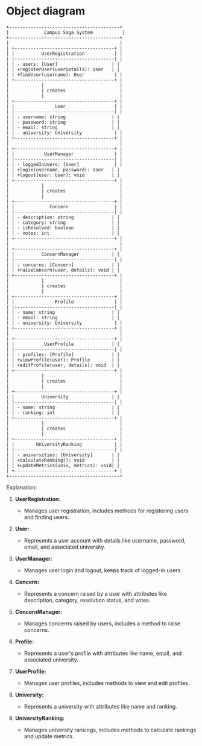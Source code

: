 # Object diagram
```plaintext
+-----------------------------------------+
|             Campus Saga System           |
+-----------------------------------------+
|                                         |
| +-------------------------------------+ |
| |          UserRegistration           | |
| |-------------------------------------| |
| | - users: [User]                    | |
| | +registerUser(userDetails): User   | |
| | +findUser(username): User           | |
| +-------------------------------------+ |
|            |                            |
|            | creates                    |
|            |                            |
| +-------------------------------------+ |
| |               User                  | |
| |-------------------------------------| |
| | - username: string                 | |
| | - password: string                 | |
| | - email: string                    | |
| | - university: University            | |
| +-------------------------------------+ |
|                                         |
| +-------------------------------------+ |
| |           UserManager               | |
| |-------------------------------------| |
| | - loggedInUsers: [User]             | |
| | +login(username, password): User   | |
| | +logout(user: User): void          | |
| +-------------------------------------+ |
|            |                            |
|            | creates                    |
|            |                            |
| +-------------------------------------+ |
| |             Concern                 | |
| |-------------------------------------| |
| | - description: string              | |
| | - category: string                 | |
| | - isResolved: boolean              | |
| | - votes: int                       | |
| +-------------------------------------+ |
|                                         |
| +-------------------------------------+ |
| |          ConcernManager            | |
| |-------------------------------------| |
| | - concerns: [Concern]              | |
| | +raiseConcern(user, details): void | |
| +-------------------------------------+ |
|            |                            |
|            | creates                    |
|            |                            |
| +-------------------------------------+ |
| |               Profile               | |
| |-------------------------------------| |
| | - name: string                     | |
| | - email: string                    | |
| | - university: University            | |
| +-------------------------------------+ |
|                                         |
| +-------------------------------------+ |
| |           UserProfile              | |
| |-------------------------------------| |
| | - profiles: [Profile]              | |
| | +viewProfile(user): Profile        | |
| | +editProfile(user, details): void  | |
| +-------------------------------------+ |
|            |                            |
|            | creates                    |
|            |                            |
| +-------------------------------------+ |
| |          University                | |
| |-------------------------------------| |
| | - name: string                     | |
| | - ranking: int                     | |
| +-------------------------------------+ |
|            |                            |
|            | creates                    |
|            |                            |
| +-------------------------------------+ |
| |        UniversityRanking            | |
| |-------------------------------------| |
| | - universities: [University]       | |
| | +calculateRanking(): void          | |
| | +updateMetrics(univ, metrics): void| |
| +-------------------------------------+ |
+-----------------------------------------+
```

Explanation:

1. **UserRegistration:**
   - Manages user registration, includes methods for registering users and finding users.

2. **User:**
   - Represents a user account with details like username, password, email, and associated university.

3. **UserManager:**
   - Manages user login and logout, keeps track of logged-in users.

4. **Concern:**
   - Represents a concern raised by a user with attributes like description, category, resolution status, and votes.

5. **ConcernManager:**
   - Manages concerns raised by users, includes a method to raise concerns.

6. **Profile:**
   - Represents a user's profile with attributes like name, email, and associated university.

7. **UserProfile:**
   - Manages user profiles, includes methods to view and edit profiles.

8. **University:**
   - Represents a university with attributes like name and ranking.

9. **UniversityRanking:**
   - Manages university rankings, includes methods to calculate rankings and update metrics.
